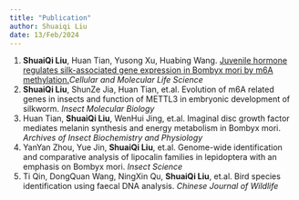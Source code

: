 ```yaml
---
title: "Publication"
author: Shuaiqi Liu
date: 13/Feb/2024
---
```


1. **ShuaiQi Liu**, Huan Tian, Yusong Xu, Huabing Wang. [Juvenile hormone regulates silk-associated gene
expression in Bombyx mori by m6A methylation.](https://zhuanlan.zhihu.com/p/391528071)*Cellular and Molecular Life Science*
2. **ShuaiQi Liu**, ShunZe Jia, Huan Tian, et.al. Evolution of m6A related genes in insects and function of METTL3 in embryonic development of silkworm. *Insect Molecular Biology*
3. Huan Tian, **ShuaiQi Liu**, WenHui Jing, et.al. Imaginal disc growth factor mediates melanin synthesis and energy metabolism in Bombyx mori. *Archives of Insect Biochemistry and Physiology*
4. YanYan Zhou, Yue Jin, **ShuaiQi Liu**, et.al. Genome-wide identification and comparative analysis of lipocalin families in lepidoptera with an emphasis on Bombyx mori. *Insect Science*
5. Ti Qin, DongQuan Wang, NingXin Qu, **ShuaiQi Liu**, et.al. Bird species identification using faecal DNA analysis. *Chinese Journal of Wildlife*
